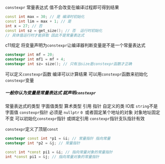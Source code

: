`constexpr` 常量表达式
值不会改变在编译过程即可得到结果
```cpp
const int max = 30; // 是 编译时初始化
const int lim = max + 1; // 是
int x = 27; // 否
const int sz = get_size(); // 否  运行时初始化
// 具体值运行时才能获取 因此不是常量表达式
```
c11规定 将变量声明为`constexpr`让编译器判断变量是不是一个常量表达式
```cpp
constexpr int mf = 20;
constexpr int mf1 = mf + 4;
constexpr int sz= size(); // 只有当size是constexpr函数才正确
```
可以定义`constexpr`函数 编译可以计算结果 可以用`constexpr`函数来初始化`constexpr`变量
##### 一般你认为变量是常量表达式 就声明`constexpr`
常量表达式的类型 字面值类型
算术类型 引用 指针
自定义的类 IO库 `string`不是字面值
`constexpr`指针 必须是 `nullptr` `0 `或者固定某个地址的对象
对象地址固定不变 可以初始化`constexpr`指针 或绑定引用
`constexpr`指针支队指针有效

`constexpr`定义了顶层`const`
```cpp
constexpr const int *p1 = &i; // 常量指针 指向常量
constexpr int *p2 = &j; // 常量指针

const int *const pi1 = &i; // 指向常量对象的常量指针
int *const pi1 = &j; // 指向常量对象的常量指针
```
